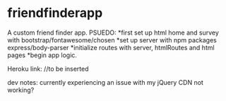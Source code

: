 # friendfinderapp
A custom friend finder app.
PSUEDO:
*first set up html home and survey with bootstrap/fontawesome/chosen
*set up server with npm packages express/body-parser
*initialize routes with server, htmlRoutes and html pages 
*begin app logic.


Heroku link: //to be inserted

dev notes: currently experiencing an issue with my jQuery CDN not working?